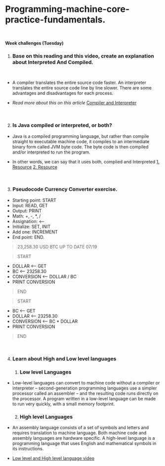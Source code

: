 # Programming-machine-core-practice-fundamentals.
<br>

**Week challenges (Tuesday)**


1. ### Base on this reading and this video, create an explanation about Interpreted And Compiled.
<br>

- A compiler translates the entire source code faster. An interpreter translates the entire source code line by line slower. There are some advantages and disadvantages for each process.  

- *Read more about this on this article* [Compiler and Interpreter](https://www.freecodecamp.org/news/compiled-versus-interpreted-languages/)

<br>

2. ### Is Java compiled or interpreted, or both?

- Java is a compiled programming language, but rather than compile straight to executable machine code, it compiles to an intermediate binary form called JVM byte code. The byte code is then compiled and/or interpreted to run the program.

- In other words, we can say that it uses both, complied and Interpreted [1. Resource](https://www.tutorialspoint.com/Why-java-is-both-compiled-and-interpreted-language) [2. Resource](https://stackoverflow.com/questions/1326071/is-java-a-compiled-or-an-interpreted-programming-language#comment63691055_1326084)

<br>

3. ### Pseudocode Currency Converter exercise.

* Starting point: START
* Input: READ, GET
* Output: PRINT
* Math: +, -, *, /
* Assignation: <--
* Initialize: SET, INIT
* Add one: INCREMENT
* End point: END.

> 23,258.30 USD BTC UP TO DATE 07/19

> START 

* DOLLAR <-- GET
* BC <-- 23258.30
* CONVERSION <-- DOLLAR / BC
* PRINT CONVERSION

>END

> START 

* BC <--  GET
* DOLLAR <-- 23258.30
* CONVERSION <-- BC * DOLLAR
* PRINT CONVERSION

>END

<br>

4. ### Learn about High and Low level languages


    1. ### Low level Languages

- Low-level languages can convert to machine code without a compiler or interpreter – second-generation programming languages use a simpler processor called an assembler – and the resulting code runs directly on the processor. A program written in a low-level language can be made to run very quickly, with a small memory footprint. 

    2. ### High level Languages

- An assembly language consists of a set of symbols and letters and requires translation to machine language. Both machine code and assembly languages are hardware specific. A high-level language is a programming language that uses English and mathematical symbols in its instructions.

- [Low level and High level language video](https://www.youtube.com/watch?v=bUWCD45qniA)
